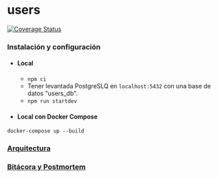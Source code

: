 # users

[![Coverage Status](https://coveralls.io/repos/github/spotifiuby-taller2/demo-users/badge.svg?branch=master&t=mgYLlV)](https://coveralls.io/github/spotifiuby-taller2/demo-users?branch=master)

### Instalación y configuración

- #### Local
    * `npm ci`
    * Tener levantada PostgreSLQ en `localhost:5432` con una base de datos "users_db".
    * `npm run startdev`

- #### Local con Docker Compose
```
docker-compose up --build
```

### [Arquitectura](https://drive.google.com/file/d/1aOISbgnXT0ToTs0DnvuCf7xsU4iSmJUU/view?usp=sharing)

### [Bitácora y Postmortem](https://spotifiuby-taller2.github.io/bitacora/)
